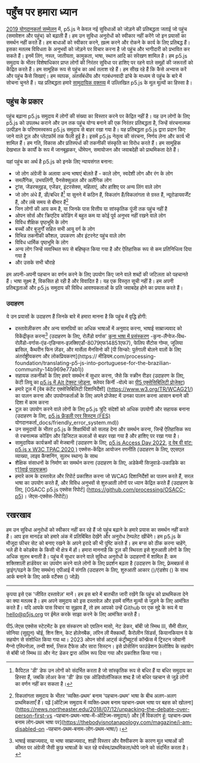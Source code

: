 <!-- लाइब्रेरी के योगदानकर्ताओं और उपयोगकर्ताओं के लिए पहुंच के प्रति हमारी प्रतिबद्धता का क्या मतलब है। -->

# पहुँच पर हमारा ध्यान

[2019 योगदानकर्ता सम्मेलन](https://p5js.org/community/contributors-conference-2019.html) में, p5.js ने केवल नई सुविधाओं को जोड़ने की प्रतिबद्धता जताई जो पहुंच (समावेशन और पहुंच) को बढ़ाती हैं। हम उन सुविधा अनुरोधों को स्वीकार नहीं करेंगे जो इन प्रयासों का समर्थन नहीं करते हैं। हम बाधाओं को स्वीकार करने, ख़त्म करने और रोकने के कार्य के लिए प्रतिबद्ध हैं। इसका मतलब विविधता के अनुभवों को जोड़ने पर विचार करना है जो पहुंच और भागीदारी को प्रभावित कर सकते हैं। इनमें लिंग, नस्ल, जातीयता, कामुकता, भाषा, स्थान आदि का संरेखण शामिल है। हम p5.js समुदाय के भीतर विशेषाधिकार प्राप्त लोगों की निरंतर सुविधा पर हाशिए पर रहने वाले समूहों की जरूरतों को केंद्रित करते हैं। हम सामूहिक रूप से पहुंच का अर्थ तलाश रहे हैं। हम सीख रहे हैं कि कैसे अभ्यास करें और पहुंच कैसे सिखाएं। हम व्यापक, अंतर्संबंधीय और गठबंधनवादी ढांचे के माध्यम से पहुंच के बारे में सोचना चुनते हैं। यह प्रतिबद्धता हमारे [सामुदायिक वक्तव्य](https://p5js.org/community/) में उल्लिखित p5.js के मूल मूल्यों का हिस्सा है।

## पहुंच के प्रकार

पहुंच बढ़ाना p5.js समुदाय में लोगों की संख्या का विस्तार करने पर केंद्रित नहीं है। यह उन लोगों के लिए p5.js को उपलब्ध कराने और उन तक पहुंच योग्य बनाने की एक निरंतर प्रतिबद्धता है, जिन्हें संरचनात्मक उत्पीड़न के परिणामस्वरूप p5.js समुदाय से बाहर रखा गया है। यह प्रतिबद्धता p5.js द्वारा प्रदान किए जाने वाले टूल और प्लेटफ़ॉर्म तक फैली हुई है। इसमें p5.js नेतृत्व की संरचना, निर्णय लेना और कार्य भी शामिल हैं। हम गति, विकास और प्रतिस्पर्धा की तकनीकी संस्कृति का विरोध करते हैं। हम सामूहिक देखभाल के कार्यों के रूप में जानबूझकर, धीमेपन, समायोजन और जवाबदेही को प्राथमिकता देते हैं।

यहां पहुंच का अर्थ है p5.js को इनके लिए न्यायसंगत बनाना:

- जो लोग अंग्रेजी के अलावा अन्य भाषाएं बोलते हैं
-⁠ ⁠काले लोग, स्वदेशी लोग और रंग के लोग
- समलैंगिक, उभयलिंगी, पैनसेक्सुअल और अलैंगिक लोग
- ट्रांस, जेंडरफ्लुइड, एजेंडर, इंटरसेक्स, महिलाएं, और हाशिए पर अन्य लिंग वाले लोग
- जो लोग अंधे हैं, डी/बधिर हैं[^2] या सुनने में कठिन हैं, विकलांग हैं/विकलांगता से ग्रस्त हैं, न्यूरोडायवर्जेंट हैं, और लंबे समय से बीमार हैं[^3]
- जिन लोगों की आय कम है, या जिनके पास वित्तीय या सांस्कृतिक पूंजी तक पहुंच नहीं है
- ओपन सोर्स और क्रिएटिव कोडिंग में बहुत कम या कोई पूर्व अनुभव नहीं रखने वाले लोग
- विविध शैक्षिक पृष्ठभूमि के लोग
- बच्चों और बुजुर्गों सहित सभी आयु वर्ग के लोग
- विभिन्न तकनीकी कौशल, उपकरण और इंटरनेट पहुंच वाले लोग
- विविध धार्मिक पृष्ठभूमि के लोग
- अन्य लोग जिन्हें व्यवस्थित रूप से बहिष्कृत किया गया है और ऐतिहासिक रूप से कम प्रतिनिधित्व दिया गया है
- और उसके सभी चौराहे

हम अपनी-अपनी पहचान का वर्णन करने के लिए उपयोग किए जाने वाले शब्दों की जटिलता को पहचानते हैं। भाषा सूक्ष्म है, विकसित हो रही है और विवादित है। यह एक विस्तृत सूची नहीं है। हम अपनी प्रतिबद्धताओं और p5.js समुदाय की विविध आवश्यकताओं के प्रति जवाबदेह होने का प्रयास करते हैं।

### उदाहरण

ये उन प्रयासों के उदाहरण हैं जिनके बारे में हमारा मानना ​​है कि पहुंच में वृद्धि होगी:

- दस्तावेज़ीकरण और अन्य सामग्रियों का अधिक भाषाओं में अनुवाद करना, भाषाई साम्राज्यवाद को विकेंद्रीकृत करना[^4] (उदाहरण के लिए, रोलैंडो वर्गास' [कुना भाषा में प्रसंस्करण](https://medium.com/@ProcessingOrg/culture-as-translation-processing-in) -कुना-लैंग्वेज-विथ-रोलैंडो-वर्गास-एंड-एडिन्सन-इज़क्विएर्डो-8079एफ14851एफ7), फेलिप सैंटोस गोम्स, जूलिया ब्रासिल, कैथरीन फिन ज़ेंडर, और मार्सेला मैनसिनो की [पी सिन्को: पुर्तगाली बोलने वालों के लिए अंतर्राष्ट्रीयकरण और लोकप्रियकरण](https:// मीडियम.com/processing-foundation/translating-p5-js-into-portuguese-for-the-brazilian-community-14b969e77ab1))
- सहायक तकनीकों के लिए हमारे समर्थन में सुधार करना, जैसे कि स्क्रीन रीडर (उदाहरण के लिए, केटी लियू का [p5.js में Alt टेक्स्ट जोड़ना](https://medium.com/processing-foundation/adding-alt-text-e2c7684e44f8), क्लेयर किर्नी -वोल्पे का [पी5 एक्सेसिबिलिटी प्रोजेक्ट](https://medium.com/processing-foundation/p5-accessibility-115d84535fa8))
- हमारे टूल में [वेब कंटेंट एक्सेसिबिलिटी दिशानिर्देशों] (https://www.w3.org/TR/WCAG21/) का पालन करना और उपयोगकर्ताओं के लिए अपने प्रोजेक्ट में उनका पालन करना आसान बनाने की दिशा में काम करना
- टूल का उपयोग करने वाले लोगों के लिए p5.js त्रुटि संदेशों को अधिक उपयोगी और सहायक बनाना (उदाहरण के लिए, [p5.js फ्रेंडली एरर सिस्टम (FES)](https://github.com/processing/p5.js/blob/main/) योगदानकर्ता_docs/friendly_error_system.md))
- उन समुदायों के भीतर p5.js के शिक्षार्थियों को सलाह देना और समर्थन करना, जिन्हें ऐतिहासिक रूप से रचनात्मक कोडिंग और डिजिटल कलाओं से बाहर रखा गया है और हाशिए पर रखा गया है।
- सामुदायिक कार्यक्रमों की मेजबानी (उदाहरण के लिए, [p5.js Access Day 2022](https://p5js.org/community/p5js-access-day-2022.html), [द वेब वी वांट: p5.js x W3C TPAC 2020 )](https://medium.com/processing-foundation/p5-js-x-w3c-tpac-bee4c621a053) एक्सेस-केंद्रित आयोजन रणनीति (उदाहरण के लिए, एएसएल व्याख्या, लाइव कैप्शनिंग, सुलभ स्थान) के साथ
- शैक्षिक संसाधनों के निर्माण का समर्थन करना (उदाहरण के लिए, अडेकेमी सिजुवाडे-उकाडिके का [ए11वाई पाठ्यक्रम](http://a11ysyllabus.site/))
- हमारे काम के दस्तावेज़ और रिपोर्ट प्रकाशित करना जो WCAG दिशानिर्देशों का पालन करते हैं, सरल भाषा का उपयोग करते हैं, और विविध अनुभवों से शुरुआती लोगों पर ध्यान केंद्रित करते हैं (उदाहरण के लिए, [OSACC p5.js एक्सेस रिपोर्ट] (https://github.com/processing/OSACC-p5)। जेएस-एक्सेस-रिपोर्ट))

## रखरखाव
हम उन सुविधा अनुरोधों को स्वीकार नहीं कर रहे हैं जो पहुंच बढ़ाने के हमारे प्रयास का समर्थन नहीं करते हैं। आप इस मानदंड को हमारे अंक में प्रतिबिंबित देखेंगे और अनुरोध टेम्पलेट खींचेंगे। हम p5.js के मौजूदा फीचर सेट को बनाए रखने के अपने इरादे की भी पुष्टि करते हैं। हम बग्स को ठीक करना चाहेंगे, भले ही वे कोडबेस के किसी भी क्षेत्र में हों। हमारा मानना ​​है कि टूल की स्थिरता इसे शुरुआती लोगों के लिए अधिक सुलभ बनाती है। पहुंच में सुधार करने वाले सुविधा अनुरोधों के उदाहरणों में शामिल हैं:
कम शक्तिशाली हार्डवेयर का उपयोग करने वाले लोगों के लिए प्रदर्शन बढ़ता है (उदाहरण के लिए, फ़्रेमबफ़र्स से ड्राइंग/पढ़ने के लिए समर्थन)
एपीआई में संगति (उदाहरण के लिए, शुरुआती आकार ()/एंडशेप () के साथ आर्क बनाने के लिए आर्क वर्टेक्स () जोड़ें)

___

कृपया इसे एक 'जीवित दस्तावेज़' मानें। हम इस बारे में बातचीत जारी रखेंगे कि पहुंच को प्राथमिकता देने का क्या मतलब है। हम अपने समुदाय को इस दस्तावेज़ और इसमें वर्णित मूल्यों से जुड़ने के लिए आमंत्रित करते हैं। यदि आपके पास विचार या सुझाव हैं, तो हम आपको उन्हें Github पर एक मुद्दे के रूप में या hello@p5js.org पर ईमेल करके साझा करने के लिए आमंत्रित करते हैं।

पी5.जेएस एक्सेस स्टेटमेंट के इस संस्करण को एवलिन मासो, नेट डेकर, बॉबी जो स्मिथ III, सैमी वीलर, सोनिया (सुह्युन) चोई, शिन शिन, केट होलेनबैक, लॉरेन ली मैक्कार्थी, कैरोलीन सिंडर्स, कियानकियान ये के सहयोग से संशोधित किया गया था। 2023 ओपन सोर्स आर्ट्स कंट्रीब्यूटर्स कॉन्फ्रेंस में ट्रिस्टन जोवानी मैग्नो एस्पिनोज़ा, तन्वी शर्मा, त्सिज टैफेस और सारा सिस्टन। इसे प्रोसेसिंग फाउंडेशन फ़ेलोशिप के सहयोग से बॉबी जो स्मिथ III और नेट डेकर द्वारा अंतिम रूप दिया गया और प्रकाशित किया गया।

[^1]: क्रेंशॉ, किम्बर्ले (1989)। "जाति और लिंग के प्रतिच्छेदन को सीमाबद्ध करना: भेदभाव विरोधी सिद्धांत, नारीवादी सिद्धांत और नस्लवाद विरोधी राजनीति की एक काली नारीवादी आलोचना"। शिकागो विश्वविद्यालय कानूनी फोरम। 1989 (1): 139-167। आईएसएसएन 0892-5593। पूरा पाठ Archive.org पर।
[^2]: कैपिटल 'डी' डेफ उन लोगों को संदर्भित करता है जो सांस्कृतिक रूप से बधिर हैं या बधिर समुदाय का हिस्सा हैं, जबकि लोअर केस 'डी' डेफ एक ऑडियोलॉजिकल शब्द है जो बधिर पहचान से जुड़े लोगों का वर्णन नहीं कर सकता है।
[^3]: विकलांगता समुदाय के भीतर 'व्यक्ति-प्रथम' बनाम 'पहचान-प्रथम' भाषा के बीच अलग-अलग प्राथमिकताएँ हैं। पढ़ें [ऑटिज़्म समुदाय में व्यक्ति-प्रथम बनाम पहचान-प्रथम भाषा पर बहस को खोलना](https://news.northeaster.edu/2018/07/12/unpacking-the-debate-over-person-first-vs -पहचान-प्रथम-भाषा-में-ऑटिज्म-समुदाय/) और [मैं विकलांग हूं: पहचान-प्रथम बनाम लोग-प्रथम भाषा पर](https://thebodyisnotanapology.com/magazine/i-am-disabled-on -पहचान-प्रथम-बनाम-लोग-प्रथम-भाषा/)।
[^4]: भाषाई साम्राज्यवाद, या भाषा साम्राज्यवाद, शाही विस्तार और वैश्वीकरण के कारण मूल भाषाओं की कीमत पर अंग्रेजी जैसी कुछ भाषाओं के चल रहे वर्चस्व/प्राथमिकता/थोपे जाने को संदर्भित करता है।